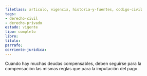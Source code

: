 ```yaml
---
fileClass: articulo, vigencia, historia-y-fuentes, codigo-civil
tags:
- derecho-civil
- derecho-privado
estado: vigente
tipo: completo
libro:
titulo:
parrafo:
corriente-juridica:
---
```

Cuando hay muchas deudas compensables, deben seguirse para la compensación las mismas reglas que para la imputación del pago.